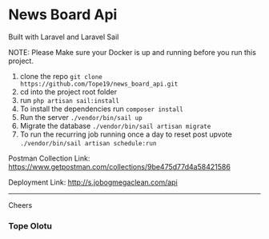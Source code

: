 # News Board Api
Built with Laravel and Laravel Sail

NOTE: Please Make sure your Docker is up and running before you run this project.

1. clone the repo `git clone https://github.com/Tope19/news_board_api.git`
2. cd into the project root folder
3. run `php artisan sail:install`
4. To install the dependencies run `composer install`
5. Run the server `./vendor/bin/sail up`
6. Migrate the database `./vendor/bin/sail artisan migrate`
7. To run the recurring job running once a day to reset post upvote `./vendor/bin/sail artisan schedule:run`


Postman Collection Link: https://www.getpostman.com/collections/9be475d77d4a58421586

Deployment Link: http://s.jobogmegaclean.com/api

***
Cheers
### Tope Olotu
